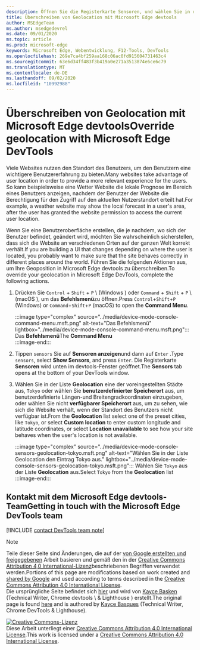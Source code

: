 ```yaml
---
description: Öffnen Sie die Registerkarte Sensoren, und wählen Sie in der Liste Geolocation die Option Koordinaten aus.
title: Überschreiben von Geolocation mit Microsoft Edge devtools
author: MSEdgeTeam
ms.author: msedgedevrel
ms.date: 09/01/2020
ms.topic: article
ms.prod: microsoft-edge
keywords: Microsoft Edge, Webentwicklung, F12-Tools, DevTools
ms.openlocfilehash: 269e7ca4bf259aa168c06ac0fd915604731463c4
ms.sourcegitcommit: 63e6d34ff483f3b419a0e271a3513874e6ce6c79
ms.translationtype: MT
ms.contentlocale: de-DE
ms.lasthandoff: 09/02/2020
ms.locfileid: "10992988"
---
```

<!-- Copyright Kayce Basques 

   Licensed under the Apache License, Version 2.0 (the "License");
   you may not use this file except in compliance with the License.
   You may obtain a copy of the License at

       https://www.apache.org/licenses/LICENSE-2.0

   Unless required by applicable law or agreed to in writing, software
   distributed under the License is distributed on an "AS IS" BASIS,
   WITHOUT WARRANTIES OR CONDITIONS OF ANY KIND, either express or implied.
   See the License for the specific language governing permissions and
   limitations under the License.  -->

# <span data-ttu-id="8a872-104">Überschreiben von Geolocation mit Microsoft Edge devtools</span><span class="sxs-lookup"><span data-stu-id="8a872-104">Override geolocation with Microsoft Edge DevTools</span></span>  

<span data-ttu-id="8a872-105">Viele Websites nutzen den Standort des Benutzers, um den Benutzern eine wichtigere Benutzererfahrung zu bieten.</span><span class="sxs-lookup"><span data-stu-id="8a872-105">Many websites take advantage of user location in order to provide a more relevant experience for the users.</span></span>  <span data-ttu-id="8a872-106">So kann beispielsweise eine Wetter Website die lokale Prognose im Bereich eines Benutzers anzeigen, nachdem der Benutzer der Website die Berechtigung für den Zugriff auf den aktuellen Nutzerstandort erteilt hat.</span><span class="sxs-lookup"><span data-stu-id="8a872-106">For example, a weather website may show the local forecast in a user's area, after the user has granted the website permission to access the current user location.</span></span>  

<!--todo: add link to user location section when available -->  

<span data-ttu-id="8a872-107">Wenn Sie eine Benutzeroberfläche erstellen, die je nachdem, wo sich der Benutzer befindet, geändert wird, möchten Sie wahrscheinlich sicherstellen, dass sich die Website an verschiedenen Orten auf der ganzen Welt korrekt verhält.</span><span class="sxs-lookup"><span data-stu-id="8a872-107">If you are building a UI that changes depending on where the user is located, you probably want to make sure that the site behaves correctly in different places around the world.</span></span>  <span data-ttu-id="8a872-108">Führen Sie die folgenden Aktionen aus, um Ihre Geoposition in Microsoft Edge devtools zu überschreiben.</span><span class="sxs-lookup"><span data-stu-id="8a872-108">To override your geolocation in Microsoft Edge DevTools, complete the following actions.</span></span>  

1.  <span data-ttu-id="8a872-109">Drücken Sie `Control` + `Shift` + `P` \ (Windows \) oder `Command` + `Shift` + `P` \ (macOS \), um das **Befehlsmenü**zu öffnen.</span><span class="sxs-lookup"><span data-stu-id="8a872-109">Press `Control`+`Shift`+`P` \(Windows\) or `Command`+`Shift`+`P` \(macOS\) to open the **Command Menu**.</span></span>  
    
    :::image type="complex" source="../media/device-mode-console-command-menu.msft.png" alt-text="Das Befehlsmenü" lightbox="../media/device-mode-console-command-menu.msft.png":::
       <span data-ttu-id="8a872-111">Das **Befehlsmenü**</span><span class="sxs-lookup"><span data-stu-id="8a872-111">The **Command Menu**</span></span>  
    :::image-end:::  
    
1.  <span data-ttu-id="8a872-112">Tippen `sensors` Sie auf **Sensoren anzeigen**und dann auf `Enter` .</span><span class="sxs-lookup"><span data-stu-id="8a872-112">Type `sensors`, select **Show Sensors**, and press `Enter`.</span></span>  <span data-ttu-id="8a872-113">Die Registerkarte **Sensoren** wird unten im devtools-Fenster geöffnet.</span><span class="sxs-lookup"><span data-stu-id="8a872-113">The **Sensors** tab opens at the bottom of your DevTools window.</span></span>  
1.  <span data-ttu-id="8a872-114">Wählen Sie in der Liste **Geolocation** eine der voreingestellten Städte aus, `Tokyo` oder wählen Sie **benutzerdefinierter Speicherort** aus, um benutzerdefinierte Längen-und Breitengradkoordinaten einzugeben, oder wählen Sie nicht **verfügbarer Speicherort** aus, um zu sehen, wie sich die Website verhält, wenn der Standort des Benutzers nicht verfügbar ist.</span><span class="sxs-lookup"><span data-stu-id="8a872-114">From the **Geolocation** list select one of the preset cities, like `Tokyo`, or select **Custom location** to enter custom longitude and latitude coordinates, or select **Location unavailable** to see how your site behaves when the user's location is not available.</span></span>  
    
    :::image type="complex" source="../media/device-mode-console-sensors-geolocation-tokyo.msft.png" alt-text="Wählen Sie in der Liste Geolocation den Eintrag Tokyo aus." lightbox="../media/device-mode-console-sensors-geolocation-tokyo.msft.png":::
       <span data-ttu-id="8a872-116">Wählen Sie `Tokyo` aus der Liste **Geolocation** aus.</span><span class="sxs-lookup"><span data-stu-id="8a872-116">Select `Tokyo` from the **Geolocation** list</span></span>  
    :::image-end:::  
    
## <span data-ttu-id="8a872-117">Kontakt mit dem Microsoft Edge devtools-Team</span><span class="sxs-lookup"><span data-stu-id="8a872-117">Getting in touch with the Microsoft Edge DevTools team</span></span>

[!INCLUDE [contact DevTools team note](../includes/contact-devtools-team-note.md)]  

<!-- links -->  

<!--[WebFundamentalsNativeHardwareUserLocationIndex]: /web/fundamentals/native-hardware/user-location/index "User Location"  -->  

> [!NOTE]
> <span data-ttu-id="8a872-118">Teile dieser Seite sind Änderungen, die auf der [von Google erstellten und freigegebenen][GoogleSitePolicies] Arbeit basieren und gemäß den in der [Creative Commons Attribution 4,0 International-Lizenz][CCA4IL]beschriebenen Begriffen verwendet werden.</span><span class="sxs-lookup"><span data-stu-id="8a872-118">Portions of this page are modifications based on work created and [shared by Google][GoogleSitePolicies] and used according to terms described in the [Creative Commons Attribution 4.0 International License][CCA4IL].</span></span>  
> <span data-ttu-id="8a872-119">Die ursprüngliche Seite befindet sich [hier](https://developers.google.com/web/tools/chrome-devtools/device-mode/geolocation) und wird von [Kayce Basken][KayceBasques] (Technical Writer, Chrome devtools \ & Lighthouse \) erstellt.</span><span class="sxs-lookup"><span data-stu-id="8a872-119">The original page is found [here](https://developers.google.com/web/tools/chrome-devtools/device-mode/geolocation) and is authored by [Kayce Basques][KayceBasques] \(Technical Writer, Chrome DevTools \& Lighthouse\).</span></span>  

[![Creative Commons-Lizenz][CCby4Image]][CCA4IL]  
<span data-ttu-id="8a872-121">Diese Arbeit unterliegt einer [Creative Commons Attribution 4.0 International License][CCA4IL].</span><span class="sxs-lookup"><span data-stu-id="8a872-121">This work is licensed under a [Creative Commons Attribution 4.0 International License][CCA4IL].</span></span>  

[CCA4IL]: https://creativecommons.org/licenses/by/4.0  
[CCby4Image]: https://i.creativecommons.org/l/by/4.0/88x31.png  
[GoogleSitePolicies]: https://developers.google.com/terms/site-policies  
[KayceBasques]: https://developers.google.com/web/resources/contributors/kaycebasques  

